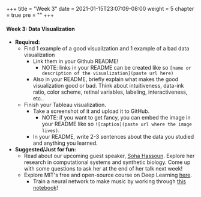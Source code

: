 +++
title = "Week 3"
date = 2021-01-15T23:07:09-08:00
weight = 5
chapter = true
pre = "<b></b>"
+++

#### Week 3: Data Visualization
- **Required:** 
  - Find 1 example of a good visualization and 1 example of a bad data visualization
    - Link them in your Github README!
      - NOTE: links in your README can be created like so `[name or description of the visualization](paste url here)`
    - Also in your README, briefly explain what makes the good visualization good or bad. Think about intuitiveness, data-ink ratio, color scheme, retinal variables, labeling, interactiveness, etc..
  - Finish your Tableau visualization.
    - Take a screenshot of it and upload it to GitHub.
      - NOTE: if you want to get fancy, you can embed the image in your README like so `![caption](paste url where the image lives)`.
    - In your README, write 2-3 sentences about the data you studied and anything you learned.
- **Suggested/Just for fun:** 
  - Read about our upcoming guest speaker, [Soha Hassoun](http://www.cs.tufts.edu/~soha/). Explore her research in computational systems and synthetic biology. Come up with some questions to ask her at the end of her talk next week!
  - Explore MIT's free and open-source course on Deep Learning [here](http://introtodeeplearning.com).
    - Train a neural network to make music by working through [this notebook](https://github.com/aamini/introtodeeplearning/blob/master/lab1/Part2_Music_Generation.ipynb)! 